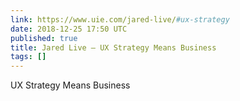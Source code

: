 ```yaml
---
link: https://www.uie.com/jared-live/#ux-strategy
date: 2018-12-25 17:50 UTC
published: true
title: Jared Live — UX Strategy Means Business
tags: []
---
```


UX Strategy Means Business
